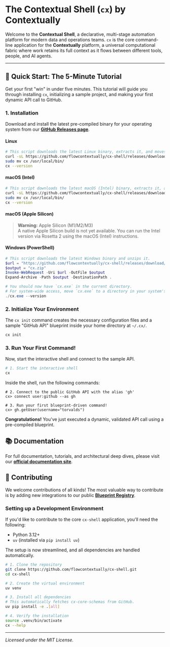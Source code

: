 # The Contextual Shell (`cx`) by Contextually

<!-- <p align="center"> -->
  <!-- TODO: Record a GIF of the "5-Minute Tutorial" steps and replace this placeholder -->
  <!-- <img src="https://raw.githubusercontent.com/flowcontextually/docs/main/docs/assets/cx-shell-demo-placeholder.gif" alt="Contextually Shell Demo">
</p> -->

Welcome to the **Contextual Shell**, a declarative, multi-stage automation platform for modern data and operations teams. `cx` is the core command-line application for the **Contextually** platform, a universal computational fabric where work retains its full context as it flows between different tools, people, and AI agents.

---

## 🚀 Quick Start: The 5-Minute Tutorial

Get your first "win" in under five minutes. This tutorial will guide you through installing `cx`, initializing a sample project, and making your first dynamic API call to GitHub.

### 1. Installation

Download and install the latest pre-compiled binary for your operating system from our [**GitHub Releases page**](https://github.com/flowcontextually/cx-shell/releases).

#### Linux

```bash
# This script downloads the latest Linux binary, extracts it, and moves it to your path.
curl -sL https://github.com/flowcontextually/cx-shell/releases/download/v0.5.3/cx-v0.5.3-linux-x86_64.tar.gz | tar -xz
sudo mv cx /usr/local/bin/
cx --version
```

#### macOS (Intel)

```bash
# This script downloads the latest macOS (Intel) binary, extracts it, and moves it to your path.
curl -sL https://github.com/flowcontextually/cx-shell/releases/download/v0.5.3/cx-v0.5.3-macos-x86_64.tar.gz | tar -xz
sudo mv cx /usr/local/bin/
cx --version
```

#### macOS (Apple Silicon)

> **Warning:** Apple Silicon (M1/M2/M3)  
> A native Apple Silicon build is not yet available. You can run the Intel version via Rosetta 2 using the macOS (Intel) instructions.

#### Windows (PowerShell)

```powershell
# This script downloads the latest Windows binary and unzips it.
$url = "https://github.com/flowcontextually/cx-shell/releases/download/v0.5.3/cx-v0.5.3-windows-amd64.zip"
$output = "cx.zip"
Invoke-WebRequest -Uri $url -OutFile $output
Expand-Archive -Path $output -DestinationPath .

# You should now have `cx.exe` in the current directory.
# For system-wide access, move `cx.exe` to a directory in your system's PATH.
./cx.exe --version
```

### 2. Initialize Your Environment

The `cx init` command creates the necessary configuration files and a sample "GitHub API" blueprint inside your home directory at `~/.cx/`.

```bash
cx init
```

### 3. Run Your First Command!

Now, start the interactive shell and connect to the sample API.

```bash
# 1. Start the interactive shell
cx
```

Inside the shell, run the following commands:

```
# 2. Connect to the public GitHub API with the alias 'gh'
cx> connect user:github --as gh

# 3. Run your first blueprint-driven command!
cx> gh.getUser(username="torvalds")
```

**Congratulations!** You've just executed a dynamic, validated API call using a pre-compiled blueprint.

## 📚 Documentation

For full documentation, tutorials, and architectural deep dives, please visit our [**official documentation site**](https://flowcontextually.github.io/docs/).

## 🤝 Contributing

We welcome contributions of all kinds! The most valuable way to contribute is by adding new integrations to our public [**Blueprint Registry**](https://github.com/flowcontextually/blueprints).

### Setting up a Development Environment

If you'd like to contribute to the core `cx-shell` application, you'll need the following:

- Python 3.12+
- `uv` (installed via `pip install uv`)

The setup is now streamlined, and all dependencies are handled automatically.

```bash
# 1. Clone the repository
git clone https://github.com/flowcontextually/cx-shell.git
cd cx-shell

# 2. Create the virtual environment
uv venv

# 3. Install all dependencies
# This automatically fetches cx-core-schemas from GitHub.
uv pip install -e .[all]

# 4. Verify the installation
source .venv/bin/activate
cx --help
```

---

_Licensed under the MIT License._
